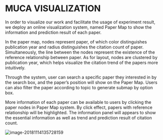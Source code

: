 # MUCA VISUALIZATION

In order to visualize our work and facilitate the usage of experiment result, we deploy an online visualization system, named Paper Map to show the information and prediction result of each paper.



In the paper map,  nodes represent paper, of which color distinguishes publication year and radius distinguishes the citation count of paper. Simultaneously, the line between the nodes represent the existence of the reference relationship between paper. As for layout, nodes are clustered by publication year, which helps visualize the citation trend of the papers more intuitively.



Through the system, user can search a specific paper they interested in by the search box, and the paper’s position will show on the Paper Map. Users can also filter the paper according to topic to generate submap by option box.



More information of each paper can be available to users by clicking the paper nodes in Paper Map system. By click effect, papers with reference relationship will be highlighted. The information panel will appears to show the essential information as well as trend and prediction result of citation count.



![image-20181114135728159](/var/folders/32/6337dgp96z1g1z5p18vy4jlr0000gn/T/abnerworks.Typora/image-20181114135728159.png)